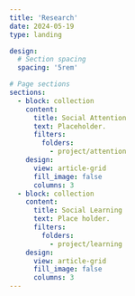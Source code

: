 ```yaml
---
title: 'Research'
date: 2024-05-19
type: landing

design:
  # Section spacing
  spacing: '5rem'

# Page sections
sections:
  - block: collection
    content:
      title: Social Attention
      text: Placeholder.
      filters:
        folders:
          - project/attention
    design:
      view: article-grid
      fill_image: false
      columns: 3
  - block: collection
    content:
      title: Social Learning
      text: Place holder.
      filters:
        folders:
          - project/learning
    design:
      view: article-grid
      fill_image: false
      columns: 3
---
```


